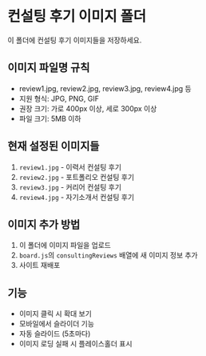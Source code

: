 # 컨설팅 후기 이미지 폴더

이 폴더에 컨설팅 후기 이미지들을 저장하세요.

## 이미지 파일명 규칙
- review1.jpg, review2.jpg, review3.jpg, review4.jpg 등
- 지원 형식: JPG, PNG, GIF
- 권장 크기: 가로 400px 이상, 세로 300px 이상
- 파일 크기: 5MB 이하

## 현재 설정된 이미지들
1. `review1.jpg` - 이력서 컨설팅 후기
2. `review2.jpg` - 포트폴리오 컨설팅 후기  
3. `review3.jpg` - 커리어 컨설팅 후기
4. `review4.jpg` - 자기소개서 컨설팅 후기

## 이미지 추가 방법
1. 이 폴더에 이미지 파일을 업로드
2. `board.js`의 `consultingReviews` 배열에 새 이미지 정보 추가
3. 사이트 재배포

## 기능
- 이미지 클릭 시 확대 보기
- 모바일에서 슬라이더 기능
- 자동 슬라이드 (5초마다)
- 이미지 로딩 실패 시 플레이스홀더 표시 